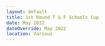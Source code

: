 ```yaml
---
layout: default
title: 1st Round T & F Schools Cup
date: May 2022
dateOverride: May 2022
location: Various
---
```

